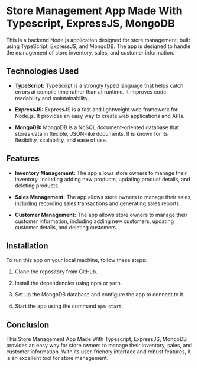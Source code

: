 # Store Management App Made With Typescript, ExpressJS, MongoDB

This is a backend Node.js application designed for store management, built using TypeScript, ExpressJS, and MongoDB. The app is designed to handle the management of store inventory, sales, and customer information.

## Technologies Used

- **TypeScript:** TypeScript is a strongly typed language that helps catch errors at compile time rather than at runtime. It improves code readability and maintainability.

- **ExpressJS:** ExpressJS is a fast and lightweight web framework for Node.js. It provides an easy way to create web applications and APIs.

- **MongoDB:** MongoDB is a NoSQL document-oriented database that stores data in flexible, JSON-like documents. It is known for its flexibility, scalability, and ease of use.

## Features

- **Inventory Management:** The app allows store owners to manage their inventory, including adding new products, updating product details, and deleting products.

- **Sales Management:** The app allows store owners to manage their sales, including recording sales transactions and generating sales reports.

- **Customer Management:** The app allows store owners to manage their customer information, including adding new customers, updating customer details, and deleting customers.

## Installation

To run this app on your local machine, follow these steps:

1. Clone the repository from GitHub.

2. Install the dependencies using npm or yarn.

3. Set up the MongoDB database and configure the app to connect to it.

4. Start the app using the command `npm start`.

## Conclusion

This Store Management App Made With Typescript, ExpressJS, MongoDB provides an easy way for store owners to manage their inventory, sales, and customer information. With its user-friendly interface and robust features, it is an excellent tool for store management.
